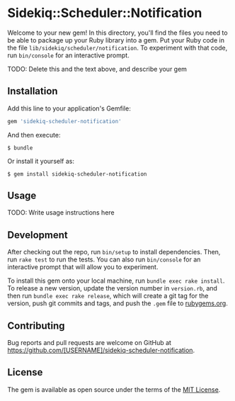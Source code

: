 # Sidekiq::Scheduler::Notification

Welcome to your new gem! In this directory, you'll find the files you need to be able to package up your Ruby library into a gem. Put your Ruby code in the file `lib/sidekiq/scheduler/notification`. To experiment with that code, run `bin/console` for an interactive prompt.

TODO: Delete this and the text above, and describe your gem

## Installation

Add this line to your application's Gemfile:

```ruby
gem 'sidekiq-scheduler-notification'
```

And then execute:

    $ bundle

Or install it yourself as:

    $ gem install sidekiq-scheduler-notification

## Usage

TODO: Write usage instructions here

## Development

After checking out the repo, run `bin/setup` to install dependencies. Then, run `rake test` to run the tests. You can also run `bin/console` for an interactive prompt that will allow you to experiment.

To install this gem onto your local machine, run `bundle exec rake install`. To release a new version, update the version number in `version.rb`, and then run `bundle exec rake release`, which will create a git tag for the version, push git commits and tags, and push the `.gem` file to [rubygems.org](https://rubygems.org).

## Contributing

Bug reports and pull requests are welcome on GitHub at https://github.com/[USERNAME]/sidekiq-scheduler-notification.


## License

The gem is available as open source under the terms of the [MIT License](http://opensource.org/licenses/MIT).

